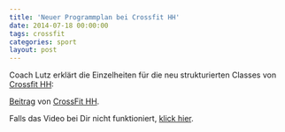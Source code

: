 ```yaml
---
title: 'Neuer Programmplan bei Crossfit HH'
date: 2014-07-18 00:00:00
tags: crossfit
categories: sport
layout: post
---
```

Coach Lutz erklärt die Einzelheiten für die neu strukturierten Classes von [Crossfit HH][0]:

<div id="fb-root"></div> <script>(function(d, s, id) { var js, fjs = d.getElementsByTagName(s)[0]; if (d.getElementById(id)) return; js = d.createElement(s); js.id = id; js.src = "//connect.facebook.net/de_DE/all.js#xfbml=1"; fjs.parentNode.insertBefore(js, fjs); }(document, 'script', 'facebook-jssdk'));</script>
<div class="fb-post" data-href="https://www.facebook.com/photo.php?v=790784744275415" data-width="466"><div class="fb-xfbml-parse-ignore"><a href="https://www.facebook.com/photo.php?v=790784744275415">Beitrag</a> von <a href="https://www.facebook.com/CrossFitHH">CrossFit HH</a>.</div></div>

Falls das Video bei Dir nicht funktioniert, [klick hier][1].

[0]: http://www.crossfithh.de/
[1]: https://www.facebook.com/photo.php?v=790784744275415&set=vb.271361256217769&type=2&theater

